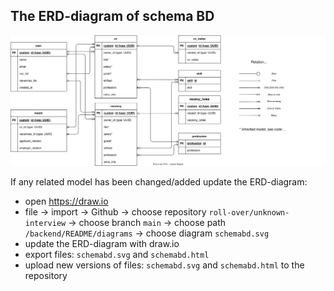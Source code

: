 ## The ERD-diagram of schema BD

<img src="schemadb.svg" alt="DIAGRAM" width="1000"/>

If any related model has been changed/added update the ERD-diagram:
- open https://draw.io
- file → import → Github → choose repository ```roll-over/unknown-interview``` → choose branch ```main``` → choose path ```/backend/README/diagrams``` → choose diagram ```schemabd.svg```
- update the ERD-diagram with draw.io
- export files: ```schemabd.svg``` and ```schemabd.html```
- upload new versions of files: ```schemabd.svg``` and ```schemabd.html``` to the repository